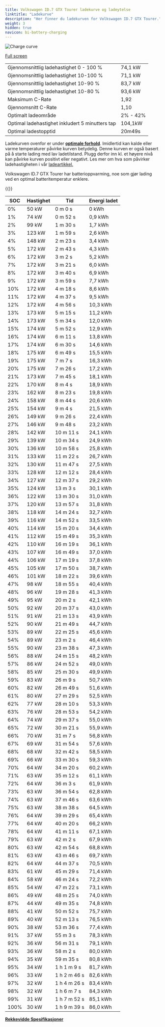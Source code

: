 ```yaml
---
title: Volkswagen ID.7 GTX Tourer ladekurve og ladeytelse
linktitle: "Ladekurve"
description: "Her finner du ladekurven for Volkswagen ID.7 GTX Tourer."
weight: 3
hidden: true
navicon: bi-battery-charging
---
```

<!-- markdownlint-disable MD033 -->
<img src="/images/models/volkswagen/id.7/id.7_gtx_tourer/chargingcurve.svg" alt="Charge curve" class="img-fluid">

[Full screen](/images/models/volkswagen/id.7/id.7_gtx_tourer/chargingcurve.svg)


<table class="table table-striped border">
<tbody>
<tr>
<td>Gjennomsnittlig ladehastighet 0 - 100 %</td><td>74,1 kW</td>
</tr>
<tr>
<td>Gjennomsnittlig ladehastighet 10-100 %</td><td>71,1 kW</td>
</tr>
<tr>
<td>Gjennomsnittlig ladehastighet 10-90 %</td><td>83,7 kW</td>
</tr>
<tr>
<td>Gjennomsnittlig ladehastighet 10-80 %</td><td>93,6 kW</td>
</tr>
<tr>
<td>Maksimum C-Rate</td><td>1,92</td>
</tr>
<tr>
<td>Gjennomsnitt C-Rate</td><td>1,10</td>
</tr>
<tr>
<td>Optimalt ladeområde</td><td>2% - 42%</td>
</tr>
<tr>
<td>Optimal ladehastighet inkludert 5 minutters tap</td><td>104,1kW</td>
</tr>
<tr>
<td>Optimal ladestopptid</td><td>20m49s</td>
</tr>
</tbody>
</table>


Ladekurven ovenfor er under **[optimale forhold](../../../../../technology/battery/charging/#temperatur)**. Imidlertid kan kalde eller varme temperaturer påvirke kurven betydelig. Denne kurven er også basert på å starte lading med lav ladetilstand. Plugg derfor inn kl. et høyere nivå kan påvirke kurven positivt eller negativt. Les mer om hva som påvirker ladehastigheten i vår [ladeartikkel.](../../../../../technology/battery/charging/)


Volkswagen ID.7 GTX Tourer har batterioppvarming, noe som gjør lading ved en optimal batteritemperatur enklere.


{{<evkxdisplayaddarticle />}}
<table class="table table-striped border">
<thead>
<tr><th>SOC</th><th>Hastighet</th><th>Tid</th><th>Energi ladet</th></tr>
</thead>
<tbody>
<tr>
<td>0%</td><td>50 kW</td><td> 0 m 0 s </td><td>0 kWh </td>
</tr>
<tr>
<td>1%</td><td>74 kW</td><td> 0 m 52 s </td><td>0,9 kWh </td>
</tr>
<tr>
<td>2%</td><td>99 kW</td><td> 1 m 30 s </td><td>1,7 kWh </td>
</tr>
<tr>
<td>3%</td><td>123 kW</td><td> 1 m 59 s </td><td>2,6 kWh </td>
</tr>
<tr>
<td>4%</td><td>148 kW</td><td> 2 m 23 s </td><td>3,4 kWh </td>
</tr>
<tr>
<td>5%</td><td>172 kW</td><td> 2 m 43 s </td><td>4,3 kWh </td>
</tr>
<tr>
<td>6%</td><td>172 kW</td><td> 3 m 2 s </td><td>5,2 kWh </td>
</tr>
<tr>
<td>7%</td><td>172 kW</td><td> 3 m 21 s </td><td>6,0 kWh </td>
</tr>
<tr>
<td>8%</td><td>172 kW</td><td> 3 m 40 s </td><td>6,9 kWh </td>
</tr>
<tr>
<td>9%</td><td>172 kW</td><td> 3 m 59 s </td><td>7,7 kWh </td>
</tr>
<tr>
<td>10%</td><td>172 kW</td><td> 4 m 18 s </td><td>8,6 kWh </td>
</tr>
<tr>
<td>11%</td><td>172 kW</td><td> 4 m 37 s </td><td>9,5 kWh </td>
</tr>
<tr>
<td>12%</td><td>172 kW</td><td> 4 m 56 s </td><td>10,3 kWh </td>
</tr>
<tr>
<td>13%</td><td>173 kW</td><td> 5 m 15 s </td><td>11,2 kWh </td>
</tr>
<tr>
<td>14%</td><td>173 kW</td><td> 5 m 34 s </td><td>12,0 kWh </td>
</tr>
<tr>
<td>15%</td><td>174 kW</td><td> 5 m 52 s </td><td>12,9 kWh </td>
</tr>
<tr>
<td>16%</td><td>174 kW</td><td> 6 m 11 s </td><td>13,8 kWh </td>
</tr>
<tr>
<td>17%</td><td>174 kW</td><td> 6 m 30 s </td><td>14,6 kWh </td>
</tr>
<tr>
<td>18%</td><td>175 kW</td><td> 6 m 49 s </td><td>15,5 kWh </td>
</tr>
<tr>
<td>19%</td><td>175 kW</td><td> 7 m 7 s </td><td>16,3 kWh </td>
</tr>
<tr>
<td>20%</td><td>175 kW</td><td> 7 m 26 s </td><td>17,2 kWh </td>
</tr>
<tr>
<td>21%</td><td>173 kW</td><td> 7 m 45 s </td><td>18,1 kWh </td>
</tr>
<tr>
<td>22%</td><td>170 kW</td><td> 8 m 4 s </td><td>18,9 kWh </td>
</tr>
<tr>
<td>23%</td><td>162 kW</td><td> 8 m 23 s </td><td>19,8 kWh </td>
</tr>
<tr>
<td>24%</td><td>158 kW</td><td> 8 m 44 s </td><td>20,6 kWh </td>
</tr>
<tr>
<td>25%</td><td>154 kW</td><td> 9 m 4 s </td><td>21,5 kWh </td>
</tr>
<tr>
<td>26%</td><td>149 kW</td><td> 9 m 26 s </td><td>22,4 kWh </td>
</tr>
<tr>
<td>27%</td><td>146 kW</td><td> 9 m 48 s </td><td>23,2 kWh </td>
</tr>
<tr>
<td>28%</td><td>142 kW</td><td> 10 m 11 s </td><td>24,1 kWh </td>
</tr>
<tr>
<td>29%</td><td>139 kW</td><td> 10 m 34 s </td><td>24,9 kWh </td>
</tr>
<tr>
<td>30%</td><td>136 kW</td><td> 10 m 58 s </td><td>25,8 kWh </td>
</tr>
<tr>
<td>31%</td><td>133 kW</td><td> 11 m 22 s </td><td>26,7 kWh </td>
</tr>
<tr>
<td>32%</td><td>130 kW</td><td> 11 m 47 s </td><td>27,5 kWh </td>
</tr>
<tr>
<td>33%</td><td>128 kW</td><td> 12 m 12 s </td><td>28,4 kWh </td>
</tr>
<tr>
<td>34%</td><td>127 kW</td><td> 12 m 37 s </td><td>29,2 kWh </td>
</tr>
<tr>
<td>35%</td><td>124 kW</td><td> 13 m 3 s </td><td>30,1 kWh </td>
</tr>
<tr>
<td>36%</td><td>122 kW</td><td> 13 m 30 s </td><td>31,0 kWh </td>
</tr>
<tr>
<td>37%</td><td>120 kW</td><td> 13 m 57 s </td><td>31,8 kWh </td>
</tr>
<tr>
<td>38%</td><td>118 kW</td><td> 14 m 24 s </td><td>32,7 kWh </td>
</tr>
<tr>
<td>39%</td><td>116 kW</td><td> 14 m 52 s </td><td>33,5 kWh </td>
</tr>
<tr>
<td>40%</td><td>114 kW</td><td> 15 m 20 s </td><td>34,4 kWh </td>
</tr>
<tr>
<td>41%</td><td>112 kW</td><td> 15 m 49 s </td><td>35,3 kWh </td>
</tr>
<tr>
<td>42%</td><td>110 kW</td><td> 16 m 19 s </td><td>36,1 kWh </td>
</tr>
<tr>
<td>43%</td><td>107 kW</td><td> 16 m 49 s </td><td>37,0 kWh </td>
</tr>
<tr>
<td>44%</td><td>106 kW</td><td> 17 m 19 s </td><td>37,8 kWh </td>
</tr>
<tr>
<td>45%</td><td>105 kW</td><td> 17 m 50 s </td><td>38,7 kWh </td>
</tr>
<tr>
<td>46%</td><td>101 kW</td><td> 18 m 22 s </td><td>39,6 kWh </td>
</tr>
<tr>
<td>47%</td><td>98 kW</td><td> 18 m 55 s </td><td>40,4 kWh </td>
</tr>
<tr>
<td>48%</td><td>96 kW</td><td> 19 m 28 s </td><td>41,3 kWh </td>
</tr>
<tr>
<td>49%</td><td>95 kW</td><td> 20 m 2 s </td><td>42,1 kWh </td>
</tr>
<tr>
<td>50%</td><td>92 kW</td><td> 20 m 37 s </td><td>43,0 kWh </td>
</tr>
<tr>
<td>51%</td><td>91 kW</td><td> 21 m 13 s </td><td>43,9 kWh </td>
</tr>
<tr>
<td>52%</td><td>90 kW</td><td> 21 m 49 s </td><td>44,7 kWh </td>
</tr>
<tr>
<td>53%</td><td>89 kW</td><td> 22 m 25 s </td><td>45,6 kWh </td>
</tr>
<tr>
<td>54%</td><td>89 kW</td><td> 23 m 2 s </td><td>46,4 kWh </td>
</tr>
<tr>
<td>55%</td><td>90 kW</td><td> 23 m 38 s </td><td>47,3 kWh </td>
</tr>
<tr>
<td>56%</td><td>88 kW</td><td> 24 m 15 s </td><td>48,2 kWh </td>
</tr>
<tr>
<td>57%</td><td>86 kW</td><td> 24 m 52 s </td><td>49,0 kWh </td>
</tr>
<tr>
<td>58%</td><td>85 kW</td><td> 25 m 30 s </td><td>49,9 kWh </td>
</tr>
<tr>
<td>59%</td><td>83 kW</td><td> 26 m 9 s </td><td>50,7 kWh </td>
</tr>
<tr>
<td>60%</td><td>82 kW</td><td> 26 m 49 s </td><td>51,6 kWh </td>
</tr>
<tr>
<td>61%</td><td>80 kW</td><td> 27 m 29 s </td><td>52,5 kWh </td>
</tr>
<tr>
<td>62%</td><td>77 kW</td><td> 28 m 10 s </td><td>53,3 kWh </td>
</tr>
<tr>
<td>63%</td><td>76 kW</td><td> 28 m 53 s </td><td>54,2 kWh </td>
</tr>
<tr>
<td>64%</td><td>74 kW</td><td> 29 m 37 s </td><td>55,0 kWh </td>
</tr>
<tr>
<td>65%</td><td>72 kW</td><td> 30 m 21 s </td><td>55,9 kWh </td>
</tr>
<tr>
<td>66%</td><td>70 kW</td><td> 31 m 7 s </td><td>56,8 kWh </td>
</tr>
<tr>
<td>67%</td><td>69 kW</td><td> 31 m 54 s </td><td>57,6 kWh </td>
</tr>
<tr>
<td>68%</td><td>68 kW</td><td> 32 m 42 s </td><td>58,5 kWh </td>
</tr>
<tr>
<td>69%</td><td>66 kW</td><td> 33 m 30 s </td><td>59,3 kWh </td>
</tr>
<tr>
<td>70%</td><td>64 kW</td><td> 34 m 20 s </td><td>60,2 kWh </td>
</tr>
<tr>
<td>71%</td><td>63 kW</td><td> 35 m 12 s </td><td>61,1 kWh </td>
</tr>
<tr>
<td>72%</td><td>64 kW</td><td> 36 m 3 s </td><td>61,9 kWh </td>
</tr>
<tr>
<td>73%</td><td>63 kW</td><td> 36 m 54 s </td><td>62,8 kWh </td>
</tr>
<tr>
<td>74%</td><td>63 kW</td><td> 37 m 46 s </td><td>63,6 kWh </td>
</tr>
<tr>
<td>75%</td><td>63 kW</td><td> 38 m 38 s </td><td>64,5 kWh </td>
</tr>
<tr>
<td>76%</td><td>64 kW</td><td> 39 m 29 s </td><td>65,4 kWh </td>
</tr>
<tr>
<td>77%</td><td>64 kW</td><td> 40 m 20 s </td><td>66,2 kWh </td>
</tr>
<tr>
<td>78%</td><td>64 kW</td><td> 41 m 11 s </td><td>67,1 kWh </td>
</tr>
<tr>
<td>79%</td><td>63 kW</td><td> 42 m 2 s </td><td>67,9 kWh </td>
</tr>
<tr>
<td>80%</td><td>63 kW</td><td> 42 m 54 s </td><td>68,8 kWh </td>
</tr>
<tr>
<td>81%</td><td>63 kW</td><td> 43 m 46 s </td><td>69,7 kWh </td>
</tr>
<tr>
<td>82%</td><td>64 kW</td><td> 44 m 37 s </td><td>70,5 kWh </td>
</tr>
<tr>
<td>83%</td><td>61 kW</td><td> 45 m 29 s </td><td>71,4 kWh </td>
</tr>
<tr>
<td>84%</td><td>58 kW</td><td> 46 m 24 s </td><td>72,2 kWh </td>
</tr>
<tr>
<td>85%</td><td>54 kW</td><td> 47 m 22 s </td><td>73,1 kWh </td>
</tr>
<tr>
<td>86%</td><td>49 kW</td><td> 48 m 25 s </td><td>74,0 kWh </td>
</tr>
<tr>
<td>87%</td><td>44 kW</td><td> 49 m 35 s </td><td>74,8 kWh </td>
</tr>
<tr>
<td>88%</td><td>41 kW</td><td> 50 m 52 s </td><td>75,7 kWh </td>
</tr>
<tr>
<td>89%</td><td>40 kW</td><td> 52 m 13 s </td><td>76,5 kWh </td>
</tr>
<tr>
<td>90%</td><td>38 kW</td><td> 53 m 36 s </td><td>77,4 kWh </td>
</tr>
<tr>
<td>91%</td><td>37 kW</td><td> 55 m 3 s </td><td>78,3 kWh </td>
</tr>
<tr>
<td>92%</td><td>36 kW</td><td> 56 m 31 s </td><td>79,1 kWh </td>
</tr>
<tr>
<td>93%</td><td>36 kW</td><td> 58 m 2 s </td><td>80,0 kWh </td>
</tr>
<tr>
<td>94%</td><td>35 kW</td><td> 59 m 35 s </td><td>80,8 kWh </td>
</tr>
<tr>
<td>95%</td><td>34 kW</td><td>1 h 1 m 9 s </td><td>81,7 kWh </td>
</tr>
<tr>
<td>96%</td><td>33 kW</td><td>1 h 2 m 46 s </td><td>82,6 kWh </td>
</tr>
<tr>
<td>97%</td><td>32 kW</td><td>1 h 4 m 26 s </td><td>83,4 kWh </td>
</tr>
<tr>
<td>98%</td><td>32 kW</td><td>1 h 6 m 7 s </td><td>84,3 kWh </td>
</tr>
<tr>
<td>99%</td><td>31 kW</td><td>1 h 7 m 52 s </td><td>85,1 kWh </td>
</tr>
<tr>
<td>100%</td><td>30 kW</td><td>1 h 9 m 39 s </td><td>86,0 kWh </td>
</tr>
</tbody>
</table>

<div class="mt-3 mb-3">
<a href="../rangeandconsumption/" class="text-decoration-none text-black">
<strong><i class="bi-arrow-left"></i> Rekkevidde </strong>
</a>
<a href="../specifications/" class="text-decoration-none text-black float-end">
<strong>Spesifikasjoner <i class="bi-arrow-right"></i></strong>
</a>
</div>
